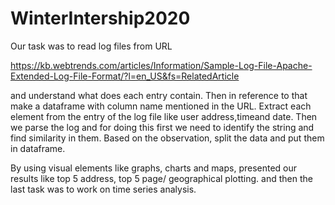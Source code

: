 # WinterIntership2020
Our task was to read log files from URL

https://kb.webtrends.com/articles/Information/Sample-Log-File-Apache-Extended-Log-File-Format/?l=en_US&fs=RelatedArticle

and understand what does each entry contain. Then in reference to that make a dataframe with column name mentioned in the URL. Extract each element from the entry of the log file like user address,timeand date. Then we parse the log and for doing this first we need to identify the string and find similarity in them. Based on the observation, split the data and put them in dataframe. 

By using visual elements like graphs, charts and maps, presented our results like top 5 address, top 5 page/ geographical plotting.
and then the last task  was to work on time series analysis.
